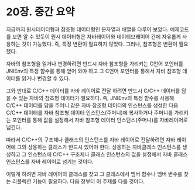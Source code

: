# 20장. 중간 요약

지금까지 원시데이터형과 참조형 데이터형인 문자열과 배열을 다루어 보았다. 예제코드를 보면 알 수 있듯이 원시 데이터형은 자바레이어와 네이티브레이어 간에 자유롭게 사용하는 것이 가능했다. 즉, 특정 변환이 필요하지 않았다. 그러나, 참조형은 변환이 필요했다.

자바의 참조형을 읽거나 변경하려면 반드시 자바 참조형을 가리키는 C언어 포인터를 JNIEnv의 특정 함수를 통해 얻어 와야 하고 그 C언어 포인터를 통해서 자바 참조형 데이터를 읽거나 변경할 수 있다.

그와 반대로 C/C++ 데이터를 자바 레이어로 전달 하려면 반드시 C/C++ 데이터를 담을 수 있는 자바의 참조형 데이터가 필요하다. 즉, JNIEnv의 특정 함수를 사용해 C/C++ 데이터를 담을 주머니 같은 자바 참조형 데이터의 인스턴스를 생성한 다음 C/C++ 데이터를 자바 참조형 데이터 인스턴스\(주머니\)에 복사하거나 주머니를 가리키는 포인터를 통해 값을 설정해서 자바 참조형 데이터 인스턴스\(주머니\)를 자바레이어로 넘긴다.

따라서 C/C++의 구조체나 클래스의 인스턴스를 자바 레이어로 전달하려면 자바 레이어에 그와 상응하는 클래스가 반드시 있어야 한다. 상응하는 자바클래스 인스턴스를 생성하고 그 인스턴스에 C/C++ 구조체나 클래스 인스턴스의 값을 설정해서 자바 클래스 인스턴스를 자바 레이어로 넘기는 것이다.

이렇게 하려면 자바 레이어의 클래스를 찾고 그 클래스에서 멤버 함수나 멤버 변수를 찾는 리플렉션 기능이 필요하다. 다음 장부터 이 주제를 다룰 것이다.

